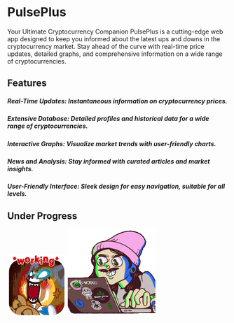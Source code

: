 # PulsePlus

Your Ultimate Cryptocurrency Companion PulsePlus is a cutting-edge web app designed to keep you informed about the latest ups and downs in the cryptocurrency market. Stay ahead of the curve with real-time price updates, detailed graphs, and comprehensive information on a wide range of cryptocurrencies.


## Features

##### Real-Time Updates: Instantaneous information on cryptocurrency prices.
##### Extensive Database: Detailed profiles and historical data for a wide range of cryptocurrencies.
##### Interactive Graphs: Visualize market trends with user-friendly charts.
##### News and Analysis: Stay informed with curated articles and market insights.
##### User-Friendly Interface: Sleek design for easy navigation, suitable for all levels.



## Under Progress

![Header](https://raw.githubusercontent.com/Ashutosh-pixel/Ashutosh-pixel/main/216656952-f8beff5b-935b-4157-a199-5c504b36a810.gif)
![Header](https://raw.githubusercontent.com/Ashutosh-pixel/Ashutosh-pixel/main/ezgif.com-gif-maker.gif)
